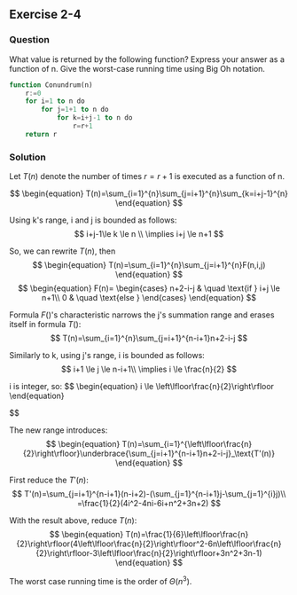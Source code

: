 ## Exercise 2-4
### Question
What value is returned by the following function? Express your answer as a function of n. Give the worst-case running time using Big Oh notation.

```sql
function Conundrum(n)
    r:=0
    for i=1 to n do
        for j=1+1 to n do
            for k=i+j-1 to n do
                r=r+1
    return r
```

### Solution

Let $T(n)$ denote the number of times $r=r+1$ is executed as a function of n.

$$
\begin{equation}
T(n)=\sum_{i=1}^{n}\sum_{j=i+1}^{n}\sum_{k=i+j-1}^{n}
\end{equation}
$$

Using k's range, i and j is bounded as follows:
$$
i+j-1\le k \le n \\
\implies i+j \le n+1
$$

So, we can rewrite $T(n)$, then
$$
\begin{equation}
T(n)=\sum_{i=1}^{n}\sum_{j=i+1}^{n}F(n,i,j)
\end{equation}
$$
$$
\begin{equation}
F(n)=
\begin{cases}
    n+2-i-j & \quad \text{if } i+j \le n+1\\
    0  & \quad \text{else }
  \end{cases}
\end{equation}
$$

Formula $F()$'s characteristic narrows the j's summation range and erases itself in formula $T()$:
$$
T(n)=\sum_{i=1}^{n}\sum_{j=i+1}^{n-i+1}n+2-i-j
$$

Similarly to k, using j's range, i is bounded as follows:
$$
i+1 \le j \le n-i+1\\
\implies i \le \frac{n}{2}
$$

i is integer, so:
$$
\begin{equation}
i \le \left\lfloor\frac{n}{2}\right\rfloor
\end{equation}

$$

The new range introduces:
$$
\begin{equation}
T(n)=\sum_{i=1}^{\left\lfloor\frac{n}{2}\right\rfloor}\underbrace{\sum_{j=i+1}^{n-i+1}n+2-i-j}_\text{T'(n)}
\end{equation}
$$

First reduce the $T'(n)$:
$$
T'(n)=\sum_{j=i+1}^{n-i+1}(n-i+2)-(\sum_{j=1}^{n-i+1}j-\sum_{j=1}^{i}j)\\
=\frac{1}{2}(4i^2-4ni-6i+n^2+3n+2)
$$

With the result above, reduce $T(n)$:
$$
\begin{equation}
T(n)=\frac{1}{6}\left\lfloor\frac{n}{2}\right\rfloor(4\left\lfloor\frac{n}{2}\right\rfloor^2-6n\left\lfloor\frac{n}{2}\right\rfloor-3\left\lfloor\frac{n}{2}\right\rfloor+3n^2+3n-1)
\end{equation}
$$

The worst case running time is the order of $\Theta(n^3)$.